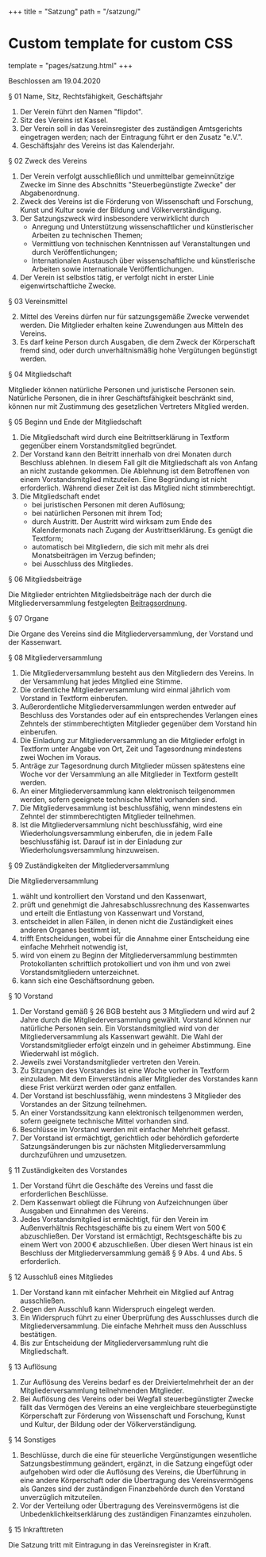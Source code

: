 +++
title = "Satzung"
path = "/satzung/"

# Custom template for custom CSS
template = "pages/satzung.html"
+++

<div class="satzung">

Beschlossen am 19.04.2020

§ 01 Name, Sitz, Rechtsfähigkeit, Geschäftsjahr

1. Der Verein führt den Namen "flipdot".
2. Sitz des Vereins ist Kassel.
3. Der Verein soll in das Vereinsregister des zuständigen Amtsgerichts
   eingetragen werden; nach der Eintragung führt er den Zusatz "e.V.".
4. Geschäftsjahr des Vereins ist das Kalenderjahr.

§ 02 Zweck des Vereins

1. Der Verein verfolgt ausschließlich und unmittelbar gemeinnützige Zwecke
   im Sinne des Abschnitts "Steuerbegünstigte Zwecke" der Abgabenordnung.
2. Zweck des Vereins ist die Förderung von Wissenschaft und Forschung,
   Kunst und Kultur sowie der Bildung und Völkerverständigung.
3. Der Satzungszweck wird insbesondere verwirklicht durch
   * Anregung und Unterstützung wissenschaftlicher und künstlerischer
     Arbeiten zu technischen Themen;
   * Vermittlung von technischen Kenntnissen auf Veranstaltungen und
     durch Veröffentlichungen;
   * Internationalen Austausch über wissenschaftliche und künstlerische
     Arbeiten sowie internationale Veröffentlichungen.
4. Der Verein ist selbstlos tätig, er verfolgt nicht in erster Linie
   eigenwirtschaftliche Zwecke.

§ 03 Vereinsmittel

2. Mittel des Vereins dürfen nur für satzungsgemäße Zwecke verwendet werden.
    Die Mitglieder erhalten keine Zuwendungen aus Mitteln des Vereins.
3. Es darf keine Person durch Ausgaben, die dem Zweck der Körperschaft fremd
    sind, oder durch unverhältnismäßig hohe Vergütungen begünstigt werden.

§ 04 Mitgliedschaft

Mitglieder können natürliche Personen und juristische Personen sein.
Natürliche Personen, die in ihrer Geschäftsfähigkeit beschränkt sind, können
nur mit Zustimmung des gesetzlichen Vertreters Mitglied werden.

§ 05 Beginn und Ende der Mitgliedschaft

1. Die Mitgliedschaft wird durch eine Beitrittserklärung in Textform gegenüber
   einem Vorstandsmitglied begründet.
2. Der Vorstand kann den Beitritt innerhalb von drei Monaten durch Beschluss
   ablehnen. In diesem Fall gilt die Mitgliedschaft als von Anfang an nicht
   zustande gekommen. Die Ablehnung ist dem Betroffenen von einem
   Vorstandsmitglied mitzuteilen. Eine Begründung ist nicht erforderlich.
   Während dieser Zeit ist das Mitglied nicht stimmberechtigt.
3. Die Mitgliedschaft endet
   * bei juristischen Personen mit deren Auflösung;
   * bei natürlichen Personen mit ihrem Tod;
   * durch Austritt. Der Austritt wird wirksam zum Ende des Kalendermonats
     nach Zugang der Austrittserklärung. Es genügt die Textform;
   * automatisch bei Mitgliedern, die sich mit mehr als drei Monatsbeiträgen
     im Verzug befinden;
   * bei Ausschluss des Mitgliedes.

§ 06 Mitgliedsbeiträge

Die Mitglieder entrichten Mitgliedsbeiträge nach der durch die
Mitgliederversammlung festgelegten [Beitragsordnung](/beitragsordnung/).

§ 07 Organe

Die Organe des Vereins sind die Mitgliederversammlung, der Vorstand und der
Kassenwart.

§ 08 Mitgliederversammlung

1. Die Mitgliederversammlung besteht aus den Mitgliedern des Vereins.
   In der Versammlung hat jedes Mitglied eine Stimme.
2. Die ordentliche Mitgliederversammlung wird einmal jährlich vom Vorstand
   in Textform einberufen.
3. Außerordentliche Mitgliederversammlungen werden entweder auf Beschluss des
   Vorstandes oder auf ein entsprechendes Verlangen eines Zehntels der
   stimmberechtigten Mitglieder gegenüber dem Vorstand hin einberufen.
4. Die Einladung zur Mitgliederversammlung an die Mitglieder erfolgt in
   Textform unter Angabe von Ort, Zeit und Tagesordnung mindestens zwei Wochen
   im Voraus.
5. Anträge zur Tagesordnung durch Mitglieder müssen spätestens eine Woche vor
   der Versammlung an alle Mitglieder in Textform gestellt werden.
6. An einer Mitgliederversammlung kann elektronisch teilgenommen werden,
   sofern geeignete technische Mittel vorhanden sind.
7. Die Mitgliedervesammlung ist beschlussfähig, wenn mindestens ein Zehntel
   der stimmberechtigten Mitglieder teilnehmen.
8. Ist die Mitgliederversammlung nicht beschlussfähig, wird eine
   Wiederholungsversammlung einberufen, die in jedem Falle beschlussfähig ist.
   Darauf ist in der Einladung zur Wiederholungsversammlung hinzuweisen.

§ 09 Zuständigkeiten der Mitgliederversammlung

Die Mitgliederversammlung
1. wählt und kontrolliert den Vorstand und den Kassenwart,
2. prüft und genehmigt die Jahresabschlussrechnung des Kassenwartes und
   erteilt die Entlastung von Kassenwart und Vorstand,
3. entscheidet in allen Fällen, in denen nicht die Zuständigkeit eines
    anderen Organes bestimmt ist,
4. trifft Entscheidungen, wobei für die Annahme einer Entscheidung eine
    einfache Mehrheit notwendig ist,
5. wird von einem zu Beginn der Mitgliederversammlung bestimmten
   Protokollanten schriftlich protokolliert und von ihm und von zwei
   Vorstandsmitgliedern unterzeichnet.
6. kann sich eine Geschäftsordnung geben.

§ 10 Vorstand

1. Der Vorstand gemäß § 26 BGB besteht aus 3 Mitgliedern und wird auf 2 Jahre
   durch die Mitgliederversammlung gewählt. Vorstand können nur natürliche
   Personen sein. Ein Vorstandsmitglied wird von der Mitgliederversammlung
   als Kassenwart gewählt. Die Wahl der Vorstandsmitglieder erfolgt einzeln
   und in geheimer Abstimmung. Eine Wiederwahl ist möglich.
2. Jeweils zwei Vorstandsmitglieder vertreten den Verein.
3. Zu Sitzungen des Vorstandes ist eine Woche vorher in Textform einzuladen.
   Mit dem Einverständnis aller Mitglieder des Vorstandes
   kann diese Frist verkürzt werden oder ganz entfallen.
4. Der Vorstand ist beschlussfähig, wenn mindestens 3 Mitglieder des
   Vorstandes an der Sitzung teilnehmen.
5. An einer Vorstandssitzung kann elektronisch teilgenommen werden, sofern
   geeignete technische Mittel vorhanden sind.
6. Beschlüsse im Vorstand werden mit einfacher Mehrheit gefasst.
7. Der Vorstand ist ermächtigt, gerichtlich oder behördlich geforderte
   Satzungsänderungen bis zur nächsten Mitgliederversammlung durchzuführen
   und umzusetzen.

§ 11 Zuständigkeiten des Vorstandes

1. Der Vorstand führt die Geschäfte des Vereins und fasst die
   erforderlichen Beschlüsse.
2. Dem Kassenwart obliegt die Führung von Aufzeichnungen über Ausgaben und
   Einnahmen des Vereins.
3. Jedes Vorstandsmitglied ist ermächtigt, für den Verein im Außenverhältnis
   Rechtsgeschäfte bis zu einem Wert von 500 € abzuschließen.
   Der Vorstand ist ermächtigt, Rechtsgeschäfte bis zu einem Wert von 2000 €
   abzuschließen.
   Über diesen Wert hinaus ist ein Beschluss der Mitgliederversammlung gemäß
   § 9 Abs. 4 und Abs. 5 erforderlich.

§ 12 Ausschluß eines Mitgliedes

1. Der Vorstand kann mit einfacher Mehrheit ein Mitglied auf Antrag
   ausschließen.
2. Gegen den Ausschluß kann Widerspruch eingelegt werden.
3. Ein Widerspruch führt zu einer Überprüfung des Ausschlusses durch die
   Mitgliederversammlung. Die einfache Mehrheit muss den Ausschluss
   bestätigen.
4. Bis zur Entscheidung der Mitgliederversammlung ruht die Mitgliedschaft.

§ 13 Auflösung

1. Zur Auflösung des Vereins bedarf es der Dreiviertelmehrheit der an der
    Mitgliederversammlung teilnehmenden Mitglieder.
2. Bei Auflösung des Vereins oder bei Wegfall steuerbegünstigter Zwecke
    fällt das Vermögen des Vereins an eine vergleichbare steuerbegünstigte
    Körperschaft zur Förderung von Wissenschaft und Forschung,
    Kunst und Kultur, der Bildung oder der Völkerverständigung.

§ 14 Sonstiges

1. Beschlüsse, durch die eine für steuerliche Vergünstigungen wesentliche
    Satzungsbestimmung geändert, ergänzt, in die Satzung eingefügt oder
    aufgehoben wird oder die Auflösung des Vereins, die Überführung in eine
    andere Körperschaft oder die Übertragung des Vereinsvermögens als Ganzes
    sind der zuständigen Finanzbehörde durch den Vorstand unverzüglich
    mitzuteilen.
2. Vor der Verteilung oder Übertragung des Vereinsvermögens ist die
    Unbedenklichkeitserklärung des zuständigen Finanzamtes einzuholen.

§ 15 Inkrafttreten

Die Satzung tritt mit Eintragung in das Vereinsregister in Kraft.

</div>
